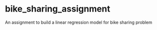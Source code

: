 # bike_sharing_assignment
An assignment to build a linear regression model for bike sharing problem
